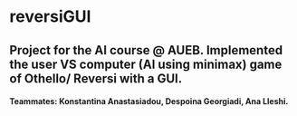 # reversiGUI
## Project for the AI course @ AUEB. Implemented the user VS computer (AI using minimax) game of Othello/ Reversi with a GUI. 

#### Teammates: Konstantina Anastasiadou, Despoina Georgiadi, Ana Lleshi.
